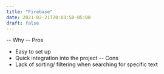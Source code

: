 ```yaml
---
title: "Firebase"
date: 2021-02-21T20:03:58-05:00
draft: false
---
```

-- Why
-- Pros
  - Easy to set up
  - Quick integration into the project
-- Cons
 - Lack of sorting/ filtering when searching for specific text
